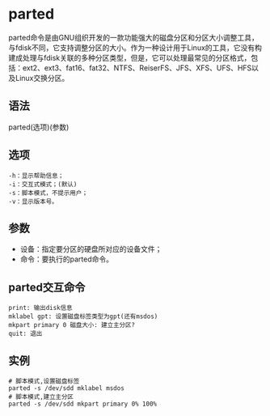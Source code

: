# parted

parted命令是由GNU组织开发的一款功能强大的磁盘分区和分区大小调整工具，与fdisk不同，它支持调整分区的大小。作为一种设计用于Linux的工具，它没有构建成处理与fdisk关联的多种分区类型，但是，它可以处理最常见的分区格式，包括：ext2、ext3、fat16、fat32、NTFS、ReiserFS、JFS、XFS、UFS、HFS以及Linux交换分区。

## 语法

parted(选项)(参数)

## 选项

	-h：显示帮助信息；
	-i：交互式模式；(默认)
	-s：脚本模式，不提示用户；
	-v：显示版本号。

## 参数

* 设备：指定要分区的硬盘所对应的设备文件；
* 命令：要执行的parted命令。

## parted交互命令
	
	print: 输出disk信息
	mklabel gpt: 设置磁盘标签类型为gpt(还有msdos)
	mkpart primary 0 磁盘大小: 建立主分区?
	quit: 退出
	
## 实例

	# 脚本模式,设置磁盘标签
	parted -s /dev/sdd mklabel msdos
	# 脚本模式,建立主分区
	parted -s /dev/sdd mkpart primary 0% 100%
	
